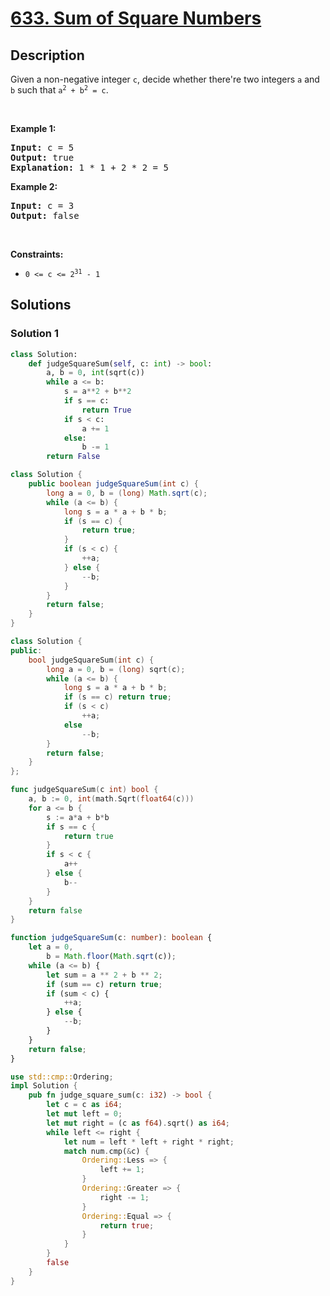 # [633. Sum of Square Numbers](https://leetcode.com/problems/sum-of-square-numbers)


## Description

<p>Given a non-negative integer <code>c</code>, decide whether there&#39;re two integers <code>a</code> and <code>b</code> such that <code>a<sup>2</sup> + b<sup>2</sup> = c</code>.</p>

<p>&nbsp;</p>
<p><strong class="example">Example 1:</strong></p>

<pre>
<strong>Input:</strong> c = 5
<strong>Output:</strong> true
<strong>Explanation:</strong> 1 * 1 + 2 * 2 = 5
</pre>

<p><strong class="example">Example 2:</strong></p>

<pre>
<strong>Input:</strong> c = 3
<strong>Output:</strong> false
</pre>

<p>&nbsp;</p>
<p><strong>Constraints:</strong></p>

<ul>
	<li><code>0 &lt;= c &lt;= 2<sup>31</sup> - 1</code></li>
</ul>

## Solutions

### Solution 1

<!-- tabs:start -->

```python
class Solution:
    def judgeSquareSum(self, c: int) -> bool:
        a, b = 0, int(sqrt(c))
        while a <= b:
            s = a**2 + b**2
            if s == c:
                return True
            if s < c:
                a += 1
            else:
                b -= 1
        return False
```

```java
class Solution {
    public boolean judgeSquareSum(int c) {
        long a = 0, b = (long) Math.sqrt(c);
        while (a <= b) {
            long s = a * a + b * b;
            if (s == c) {
                return true;
            }
            if (s < c) {
                ++a;
            } else {
                --b;
            }
        }
        return false;
    }
}
```

```cpp
class Solution {
public:
    bool judgeSquareSum(int c) {
        long a = 0, b = (long) sqrt(c);
        while (a <= b) {
            long s = a * a + b * b;
            if (s == c) return true;
            if (s < c)
                ++a;
            else
                --b;
        }
        return false;
    }
};
```

```go
func judgeSquareSum(c int) bool {
	a, b := 0, int(math.Sqrt(float64(c)))
	for a <= b {
		s := a*a + b*b
		if s == c {
			return true
		}
		if s < c {
			a++
		} else {
			b--
		}
	}
	return false
}
```

```ts
function judgeSquareSum(c: number): boolean {
    let a = 0,
        b = Math.floor(Math.sqrt(c));
    while (a <= b) {
        let sum = a ** 2 + b ** 2;
        if (sum == c) return true;
        if (sum < c) {
            ++a;
        } else {
            --b;
        }
    }
    return false;
}
```

```rust
use std::cmp::Ordering;
impl Solution {
    pub fn judge_square_sum(c: i32) -> bool {
        let c = c as i64;
        let mut left = 0;
        let mut right = (c as f64).sqrt() as i64;
        while left <= right {
            let num = left * left + right * right;
            match num.cmp(&c) {
                Ordering::Less => {
                    left += 1;
                }
                Ordering::Greater => {
                    right -= 1;
                }
                Ordering::Equal => {
                    return true;
                }
            }
        }
        false
    }
}
```

<!-- tabs:end -->

<!-- end -->
